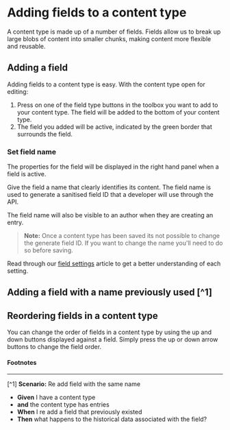 # Adding fields to a content type
A content type is made up of a number of fields. Fields allow us to break up large blobs of content into smaller chunks, making content more flexible and reusable.

## Adding a field
Adding fields to a content type is easy. With the content type open for editing:

1. Press on one of the field type buttons in the toolbox you want to add to your content type. The field will be added to the bottom of your content type.
2. The field you added will be active, indicated by the green border that surrounds the field.

### Set field name 
The properties for the field will be displayed in the right hand panel when a field is active.

Give the field a name that clearly identifies its content. The field name is used to generate a sanitised field ID that a developer will use through the API.

The field name will also be visible to an author when they are creating an entry.

> **Note:** Once a content type has been saved its not possible to change the generate field ID. If you want to change the name you'll need to do so before saving.

Read through our [field settings](/content-types/field-settings.md) article to get a better understanding of each setting.

## Adding a field with a name previously used [^1]




## Reordering fields in a content type
You can change the order of fields in a content type by using the up and down buttons displayed against a field. Simply press the up or down arrow buttons to change the field order.

#### Footnotes

----

[^1]
**Scenario:** Re add field with the same name
- **Given** I have a content type
- **and** the content type has entries
- **When** I re add a field that previously existed
- **Then** what happens to the historical data associated with the field?

